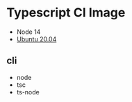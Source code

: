 # Typescript CI Image

* Node 14
* [Ubuntu 20.04](https://github.com/somosphi/ubuntu)

## cli

* node
* tsc
* ts-node
